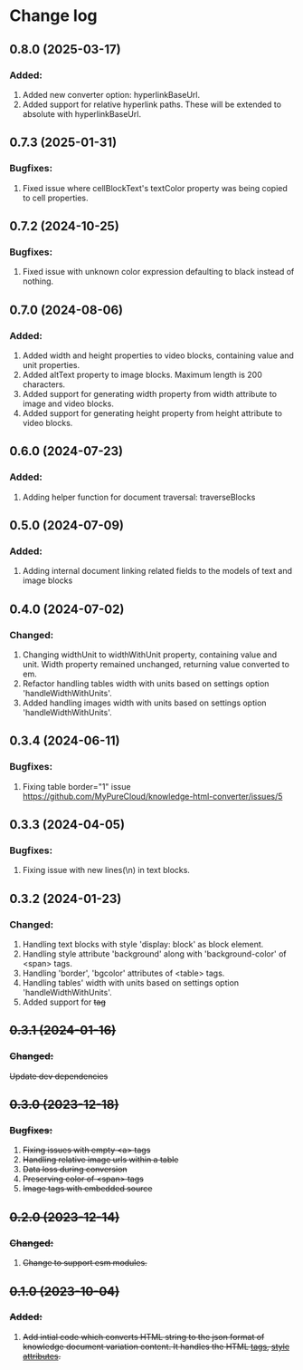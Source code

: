 # Change log

## 0.8.0 (2025-03-17)

### Added:

1. Added new converter option: hyperlinkBaseUrl.
2. Added support for relative hyperlink paths. These will be extended to absolute with hyperlinkBaseUrl.

## 0.7.3 (2025-01-31)

### Bugfixes:

1. Fixed issue where cellBlockText's textColor property was being copied to cell properties.

## 0.7.2 (2024-10-25)

### Bugfixes:

1. Fixed issue with unknown color expression defaulting to black instead of nothing.

## 0.7.0 (2024-08-06)

### Added:

1. Added width and height properties to video blocks, containing value and unit properties.
2. Added altText property to image blocks. Maximum length is 200 characters.
3. Added support for generating width property from width attribute to image and video blocks.
4. Added support for generating height property from height attribute to video blocks.

## 0.6.0 (2024-07-23)

### Added:

1. Adding helper function for document traversal: traverseBlocks

## 0.5.0 (2024-07-09)

### Added:

1. Adding internal document linking related fields to the models of text and image blocks

## 0.4.0 (2024-07-02)

### Changed:

1. Changing widthUnit to widthWithUnit property, containing value and unit. Width property remained unchanged, returning value converted to em.
2. Refactor handling tables width with units based on settings option 'handleWidthWithUnits'.
3. Added handling images width with units based on settings option 'handleWidthWithUnits'.

## 0.3.4 (2024-06-11)

### Bugfixes:

1. Fixing table border="1" issue
   https://github.com/MyPureCloud/knowledge-html-converter/issues/5

## 0.3.3 (2024-04-05)

### Bugfixes:

1. Fixing issue with new lines(\n) in text blocks.

## 0.3.2 (2024-01-23)

### Changed:

1. Handling text blocks with style 'display: block' as block element.
2. Handling style attribute 'background' along with 'background-color' of \<span\> tags.
3. Handling 'border', 'bgcolor' attributes of \<table\> tags.
4. Handling tables' width with units based on settings option 'handleWidthWithUnits'.
5. Added support for <strike> tag

## 0.3.1 (2024-01-16)

### Changed:

Update dev dependencies

## 0.3.0 (2023-12-18)

### Bugfixes:

1. Fixing issues with empty \<a\> tags
2. Handling relative image urls within a table
3. Data loss during conversion
4. Preserving color of \<span\> tags
5. Image tags with embedded source

## 0.2.0 (2023-12-14)

### Changed:

1. Change to support esm modules.

## 0.1.0 (2023-10-04)

### Added:

1. Add intial code which converts HTML string to the json format of knowledge document variation content. It handles the HTML [tags](src/models/html/tag.ts), [style attributes](src/models/html/style-attribute.ts).
